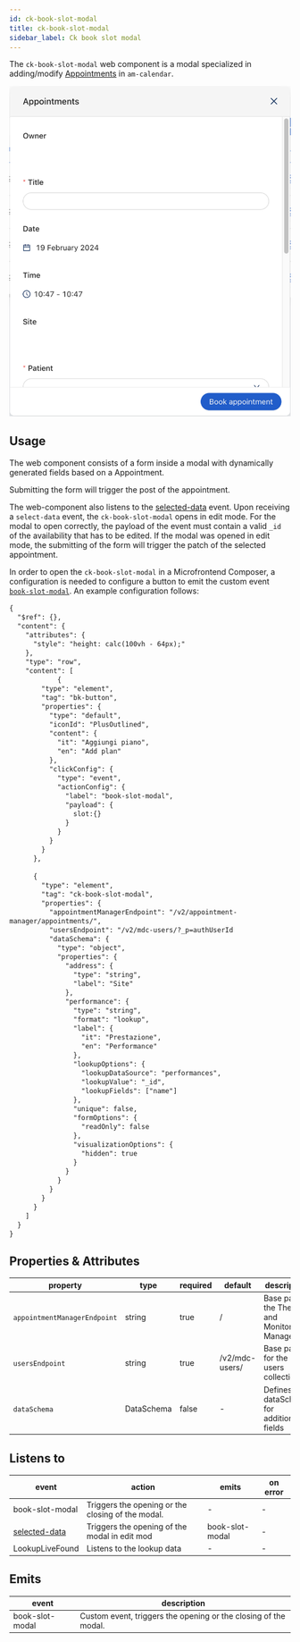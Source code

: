 ```yaml
---
id: ck-book-slot-modal
title: ck-book-slot-modal
sidebar_label: Ck book slot modal
---
```


<!--
WARNING: this file was automatically generated by Mia-Platform Doc Aggregator.
DO NOT MODIFY IT BY HAND.
Instead, modify the source file and run the aggregator to regenerate this file.
-->

The `ck-book-slot-modal` web component is a modal specialized in adding/modify [Appointments](../../therapy-and-monitoring-manager/overview) in  `am-calendar`.

![ck-book-slot-modal](../img/ck-book-slot-modal.png)
## Usage

The web component consists of a form inside a modal with dynamically generated fields based on a Appointment.

Submitting the form will trigger the post of the appointment.

The web-component also listens to the [selected-data](../../../microfrontend-composer/back-kit/events#selected-data) event. Upon receiving a `select-data` event, the `ck-book-slot-modal` opens in edit mode. For the modal to open correctly, the payload of the event must contain a valid `_id` of the availability that has to be edited. If the modal was opened in edit mode, the submitting of the form will trigger the patch of the selected appointment.

In order to open the `ck-book-slot-modal` in a Microfrontend Composer, a configuration is needed to configure a button to emit the custom event [`book-slot-modal`](../30_events.md#bookslotmodal). An example configuration follows: 

```
{
  "$ref": {},
  "content": {
    "attributes": {
      "style": "height: calc(100vh - 64px);"
    },
    "type": "row",
    "content": [
            {
        "type": "element",
        "tag": "bk-button",
        "properties": {
          "type": "default",
          "iconId": "PlusOutlined",
          "content": {
            "it": "Aggiungi piano",
            "en": "Add plan"
          },
          "clickConfig": {
            "type": "event",
            "actionConfig": {
              "label": "book-slot-modal",
              "payload": {
                slot:{}
              }
            }
          }
        }
      },
      
      {
        "type": "element",
        "tag": "ck-book-slot-modal",
        "properties": {
          "appointmentManagerEndpoint": "/v2/appointment-manager/appointments/",
          "usersEndpoint": "/v2/mdc-users/?_p=authUserId
          "dataSchema": {
            "type": "object",
            "properties": {
              "address": {
                "type": "string",
                "label": "Site"
              },
              "performance": {
                "type": "string",
                "format": "lookup",
                "label": {
                  "it": "Prestazione",
                  "en": "Performance"
                },
                "lookupOptions": {
                  "lookupDataSource": "performances",
                  "lookupValue": "_id",
                  "lookupFields": ["name"]
                },
                "unique": false,
                "formOptions": {
                  "readOnly": false
                },
                "visualizationOptions": {
                  "hidden": true
                }
              }
            }
          }
        }
      }
    ]
  }
}
```

## Properties & Attributes

| property | type | required | default | description |
|----------|------|----------|---------|-------------|
|`appointmentManagerEndpoint`| string | true | / | Base path to the Therapy and Monitoring Manager. |
|`usersEndpoint`| string | true | /v2/mdc-users/ | Base path to for the users collection . |
|`dataSchema`| DataSchema | false | - |  Defines a dataSchema for additional fields |

## Listens to

| event | action | emits | on error |
|-------|--------|-------|----------|
|book-slot-modal| Triggers the opening or the closing of the modal. | - | - |
|[selected-data](../../../microfrontend-composer/back-kit/events#selected-data)| Triggers the opening of the modal in edit mod | book-slot-modal | - |
|LookupLiveFound| Listens to the lookup data | - | - |

## Emits

| event | description |
|-------|-------------|
|book-slot-modal| Custom event, triggers the opening or the closing of the modal. |
